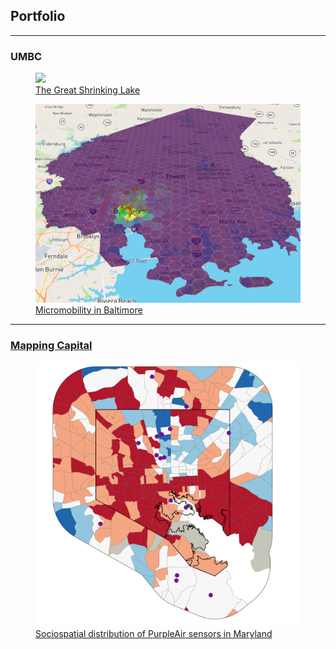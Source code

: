 ## Portfolio

---

### UMBC

<div class="flex-container">
  <div>
    <figure>
    <a href="/381_proj"><img src="381_proj/images/true_color.gif" style = "maxwidth:55vw;margin-right:auto;"></a>
      <figcaption> <a href="/381_proj">The Great Shrinking Lake</a> </figcaption>
    </figure>
  </div>
  <div>
    <figure>
      <a href="/finalproj/index.md"><img src="finalproj/images/Screenshot 2022-05-09 131724.png" style = "maxwidth:35vw;margin-right:auto"></a>
            <figcaption><a href="/finalproj/index.md">Micromobility in Baltimore</a></figcaption>
    </figure>
  </div>
</div>

---

### [Mapping Capital](https://mapping.capital)

<div>
  <div>
    <figure>
      <a href="/dss/purple.md">
        <img src="images/it worked MHI.png?raw=true" style = "maxwidth:55vw; margin-right:auto;">
      </a>
      <figcaption> 
        <a href="/dss/purple.md">Sociospatial distribution of PurpleAir sensors in Maryland</a>
      </figcaption>
    </figure>
  </div>
</div>

<!-- 
[Sociospatial distribution of PurpleAir sensors in Maryland](/dss/purple.md) <br/>
<a href="/finalproj/index.md"><img src="images/it worked MHI.png?raw=true" width = "50%" height = "50%"/></a> -->